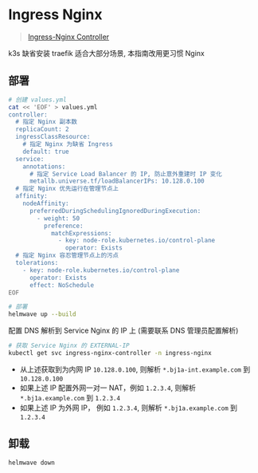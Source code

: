 # Ingress Nginx

> [Ingress-Nginx Controller](https://kubernetes.github.io/ingress-nginx/)

k3s 缺省安装 traefik 适合大部分场景, 本指南改用更习惯 Nginx

## 部署

```sh
# 创建 values.yml
cat << 'EOF' > values.yml
controller:
  # 指定 Nginx 副本数
  replicaCount: 2
  ingressClassResource:
    # 指定 Nginx 为缺省 Ingress
    default: true
  service:
    annotations:
      # 指定 Service Load Balancer 的 IP, 防止意外重建时 IP 变化
      metallb.universe.tf/loadBalancerIPs: 10.128.0.100
  # 指定 Nginx 优先运行在管理节点上
  affinity:
    nodeAffinity:
      preferredDuringSchedulingIgnoredDuringExecution:
        - weight: 50 
          preference:
            matchExpressions:
              - key: node-role.kubernetes.io/control-plane
                operator: Exists  
  # 指定 Nginx 容忍管理节点上的污点
  tolerations:
    - key: node-role.kubernetes.io/control-plane
      operator: Exists
      effect: NoSchedule
EOF

# 部署
helmwave up --build
```

配置 DNS 解析到 Service Nginx 的 IP 上 (需要联系 DNS 管理员配置解析)

```sh
# 获取 Service Nginx 的 EXTERNAL-IP
kubectl get svc ingress-nginx-controller -n ingress-nginx
```

* 从上述获取到为内网 IP `10.128.0.100`, 则解析 `*.bj1a-int.example.com` 到 `10.128.0.100`
* 如果上述 IP 配置外网一对一 NAT，例如 `1.2.3.4`, 则解析 `*.bj1a.example.com` 到 `1.2.3.4`
* 如果上述 IP 为外网 IP， 例如 `1.2.3.4`, 则解析 `*.bj1a.example.com` 到 `1.2.3.4`

## 卸载

```sh
helmwave down
```
